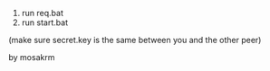 1) run req.bat
2) run start.bat

(make sure secret.key is the same between you and the other peer)


by mosakrm
